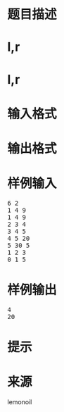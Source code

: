 

# 题目描述



# l,r



# l,r



# 输入格式



# 输出格式



# 样例输入


<pre>6 2
1 4 9
1 4 9
2 3 4
3 4 5
4 5 20
5 30 5
1 2 3
0 1 5
</pre>

# 样例输出


<pre>4
20
</pre>

# 提示



# 来源


<p>
lemonoil
</p>
